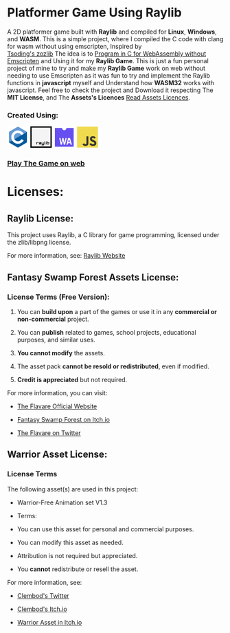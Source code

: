 # Platformer Game Using Raylib

A 2D platformer game built with **Raylib** and compiled for **Linux**, **Windows**, and **WASM**. This is a simple project, where I compiled the C code with clang for wasm without using emscripten, Inspired by  
[Tsoding's zozlib](https://github.com/tsoding/zozlib.js) The idea is to [Program in C for WebAssembly without Emscripten](https://surma.dev/things/c-to-webassembly/) and Using it for my **Raylib Game**.
This is just a fun personal project of mine to try and make my **Raylib Game** work on web without needing to use Emscripten as it was fun to try and implement the Raylib functions in **javascript** myself and Understand how **WASM32** works with javascript.
Feel free to check the project and Download it respecting The **MIT License**, and The **Assets's Licences** [Read Assets Licences](#licenses).

### Created Using:

<p align="left">
  <img src="https://raw.githubusercontent.com/3manuel0/3manuel0/assets/C.svg" width="50" />
  <img src="https://raw.githubusercontent.com/3manuel0/3manuel0/assets/Raylib.svg" width="50" />
  <img src="https://raw.githubusercontent.com/3manuel0/3manuel0/assets/WebAssembly.svg" width="50" />
  <img src="https://raw.githubusercontent.com/3manuel0/3manuel0/assets/Javascript.svg" width="50" /> 
</p>

### [Play The Game on web](https://3manuel0.github.io/2dPlatformerGame/)

# Licenses:

######

## Raylib License:

This project uses Raylib, a C library for game programming, licensed under the zlib/libpng license.

For more information, see: [Raylib Website](https://www.raylib.com)

## Fantasy Swamp Forest Assets License:

### License Terms (Free Version):

1. You can **build upon** a part of the games or use it in any **commercial or non-commercial** project.

2. You can **publish** related to games, school projects, educational purposes, and similar uses.

3. **You cannot modify** the assets.

4. The asset pack **cannot be resold or redistributed**, even if modified.

5. **Credit is appreciated** but not required.

For more information, you can visit:

- [The Flavare Official Website](https://theflavare.com/)

- [Fantasy Swamp Forest on Itch.io](https://theflavare.itch.io/forest-nature-fantasy-tileset)

- [The Flavare on Twitter](https://twitter.com/TheFlavare)

## Warrior Asset License:

### License Terms

The following asset(s) are used in this project:

- Warrior-Free Animation set V1.3

- Terms:

- You can use this asset for personal and commercial purposes.

- You can modify this asset as needed.

- Attribution is not required but appreciated.

- You **cannot** redistribute or resell the asset.

For more information, see:

- [Clembod's Twitter](https://x.com/Clembod)

- [Clembod's Itch.io](https://clembod.itch.io)

- [Warrior Asset in Itch.io](https://clembod.itch.io/warrior-free-animation-set)
